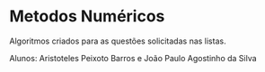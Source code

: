 # Metodos Numéricos

Algoritmos criados para as questões solicitadas nas listas. 

Alunos: Aristoteles Peixoto Barros e João Paulo Agostinho da Silva
